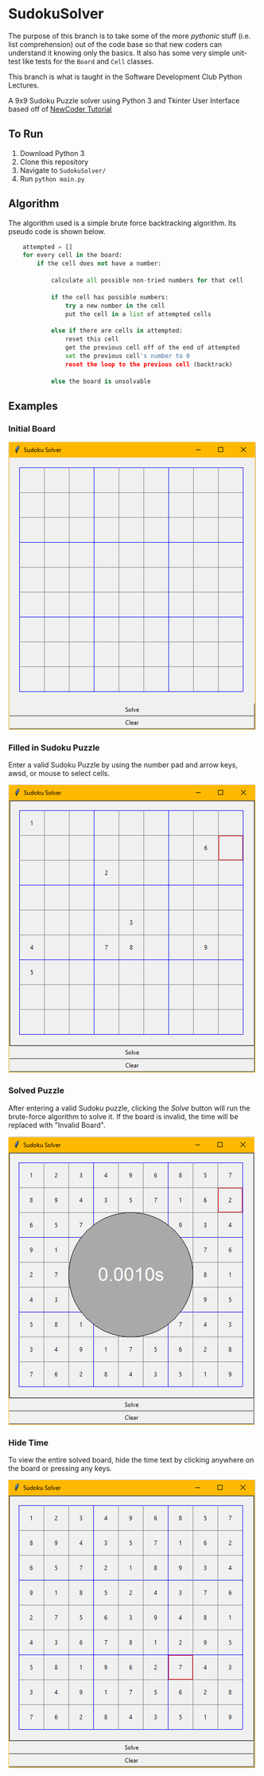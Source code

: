 # SudokuSolver

The purpose of this branch is to take some of the more *pythonic* stuff (i.e. list comprehension) out of
the code base so that new coders can understand it knowing only the basics. It also has some very
simple unit-test like tests for the `Board` and `Cell` classes.

This branch is what is taught in the Software Development Club Python Lectures.

A 9x9 Sudoku Puzzle solver using Python 3 and Tkinter
User Interface based off of [NewCoder Tutorial](http://newcoder.io/gui/part-3/)

## To Run ##
1. Download Python 3
2. Clone this repository
3. Navigate to `SudokuSolver/`
3. Run `python main.py`


## Algorithm ##

The algorithm used is a simple brute force backtracking algorithm. Its
pseudo code is shown below.

````Python
    attempted = []
    for every cell in the board:
        if the cell does not have a number:

            calculate all possible non-tried numbers for that cell

            if the cell has possible numbers:
                try a new number in the cell
                put the cell in a list of attempted cells

            else if there are cells in attempted:
                reset this cell
                get the previous cell off of the end of attempted
                set the previous cell's number to 0
                reset the loop to the previous cell (backtrack)

            else the board is unsolvable

````


## Examples ##

### Initial Board ##

![Initial empty Sudoku Board](/assets/ex_blank.png)

### Filled in Sudoku Puzzle ###

Enter a valid Sudoku Puzzle by using the number pad and arrow keys, awsd, or
mouse to select cells.

![Initial empty Sudoku Board](/assets/ex_initial.png)

### Solved Puzzle ###

After entering a valid Sudoku puzzle, clicking the *Solve* button will
run the brute-force algorithm to solve it. If the board is invalid, the time
will be replaced with "Invalid Board".

![Initial empty Sudoku Board](/assets/ex_solved.png)

### Hide Time ###

To view the entire solved board, hide the time text by clicking anywhere on the
board or pressing any keys.

![Initial empty Sudoku Board](/assets/ex_solved_board.png)
